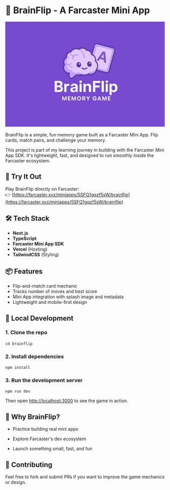 # 🧠 BrainFlip - A Farcaster Mini App

![BrainFlip Cover](./public/og-image.png)

BrainFlip is a simple, fun memory game built as a Farcaster Mini App. Flip cards, match pairs, and challenge your memory.

This project is part of my learning journey in building with the Farcaster Mini App SDK. It's lightweight, fast, and designed to run smoothly inside the Farcaster ecosystem.

## 🚀 Try It Out

Play BrainFlip directly on Farcaster:  
👉 [https://farcaster.xyz/miniapps/5SFQ1gqzf5sW/brainflip](https://farcaster.xyz/miniapps/5SFQ1gqzf5sW/brainflip)

## 🛠️ Tech Stack

- **Next.js**
- **TypeScript**
- **Farcaster Mini App SDK**
- **Vercel** (Hosting)
- **TailwindCSS** (Styling)

## 📦 Features

- Flip-and-match card mechanic
- Tracks number of moves and best score
- Mini App integration with splash image and metadata
- Lightweight and mobile-first design

## 🧪 Local Development

### 1. Clone the repo
```git clone https://github.com/yourusername/brainflip.git
cd brainflip
```

### 2. Install dependencies
``` 
npm install
 ```

### 3. Run the development server

``` 
npm run dev 
```

Then open [http://localhost:3000](http://localhost:3000/) to see the game in action.

## 🧠 Why BrainFlip?

- Practice building real mini apps
    
- Explore Farcaster's dev ecosystem
    
- Launch something small, fast, and fun
    

## 🙌 Contributing

Feel free to fork and submit PRs if you want to improve the game mechanics or design.